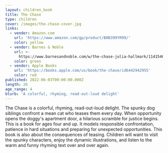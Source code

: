 ```yaml
---
layout: children_book
title: The Chase
type: children
cover: /images/the-chase-cover.jpg
links:
  - vendor: Amazon.com
    url: 'https://www.amazon.com/gp/product/B0B399YR99/'
    color: yellow
  - vendor: Barnes & Noble
    url: >-
      https://www.barnesandnoble.com/w/the-chase-julia-hallmark/1141546327?ean=9781685700775
    color: green
  - vendor: Apple Books
    url: 'https://books.apple.com/us/book/the-chase/id6442942955'
    color: red
published: 2022-06-03T00:00:00.000Z
length: 26
age_range: 4
blurb: 'A colorful, rhyming, read-out-loud delight'
---
```


The Chase is a colorful, rhyming, read-out-loud delight. The spunky dog siblings confront a mean cat who teases them every day. When opportunity opens the doggy's apartment door, a hilarious scramble for justice begins. This is a book for ages four and up. It models responsible confrontation, patience in hard situations and preparing for unexpected opportunities. This book is also about the consequences of teasing. Children will want to visit the spunky characters, enjoy the dynamic illustrations, and listen to the warm and funny rhyming text over and over again.
